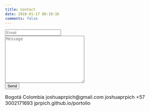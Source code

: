 ```yaml
---
title: Contact
date: 2018-01-17 08:10:16
comments: false
---
```


<style>
  .skills a {
    font-size: 34px;
  }

  p, .fa-envelope {
    font-size: 16px;
  }

</style>


<div class="row skills">
  <div class="col-sm-6 col-sm-offset-3">  
    <form action="https://getsimpleform.com/messages?form_api_token=41a10416ead66569b2471da7bbf9f07f" method="post"><div class="form-group"><input type='text' name='title' placeholder="Email" class="form-control" /></div><div class="form-group"><textarea name="message" cols="30" rows="10" placeholder="Message" class="form-control"></textarea></div><input type='submit' value='Send' class="btn btn-primary btn-lg btn-block" /></form>      
      <p>
        <i class="fa fa-thumb-tack" aria-hidden="true"></i>  Bogotá Colombia
        <i class="fa fa-envelope" aria-hidden="true"></i>  joshuaprpich@gmail.com
        <i class="fa fa-skype" aria-hidden="true"></i>  joshuaprpich
        <i class="fa fa-mobile" aria-hidden="true"></i>  +57 3002171693
        <i class="fa fa-globe" aria-hidden="true"></i>  jprpich.github.io/portolio    
       </p>
        <a href="https://github.com/jprpich" target="_blank"><i class="fa fa-github" aria-hidden="true"></i></a><a href="https://www.facebook.com/joshprpich"><i class="fa fa-facebook-official" aria-hidden="true"></i></a>
    </div> 
  </div>
  

</div>